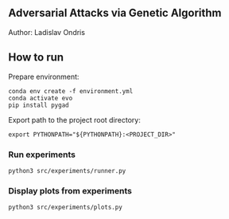 
## Adversarial Attacks via Genetic Algorithm

Author: Ladislav Ondris

## How to run
Prepare environment:
```
conda env create -f environment.yml
conda activate evo
pip install pygad
```
Export path to the project root directory:
```
export PYTHONPATH="${PYTHONPATH}:<PROJECT_DIR>"
```
### Run experiments

```
python3 src/experiments/runner.py
```

### Display plots from experiments

```
python3 src/experiments/plots.py
```



